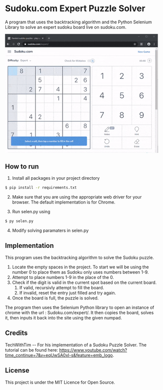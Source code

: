 # Sudoku.com Expert Puzzle Solver

A program that uses the backtracking algorithm and the Python Selenium Library to solve an expert sudoku board live on sudoku.com.

![](https://github.com/kareemassad/sudoku-solver-py/blob/master/img/full-gif-99comp.gif)

## How to run

1) Install all packages in your project directory

```bash
$ pip install -r requirements.txt
```

2) Make sure that you are using the appropriate web driver for your browser. The default implementation is for Chrome.

3) Run selen.py using

```bash 
$ py selen.py
```

4) Modify solving paramaters in selen.py

## Implementation

This program uses the backtracking algorithm to solve the Sudoku puzzle.

1) Locate the empty spaces in the project. To start we will be using the number 0 to place them as Sudoku only uses numbers between 1-9.
2) Attempt to place numbers 1-9 in the place of the 0.
3) Check if the digit is valid in the current spot based on the current board.
   1) If valid, recursivly attempt to fill the board.
   2) If invalid, reset the entry just filled and try again.
4) Once the board is full, the puzzle is solved.

The program then uses the Selenium Python library to open an instance of chrome with the url : Sudoku.com/expert/. It then copies the board, solves it, then inputs it back into the site using the given numpad.

## Credits

TechWithTim -- For his implementation of a Sudoku Puzzle Solver. The tutorial can be found here: https://www.youtube.com/watch?time_continue=7&v=eqUwSA0xI-s&feature=emb_logo.

## License 
This project is under the MIT Licence for Open Source.